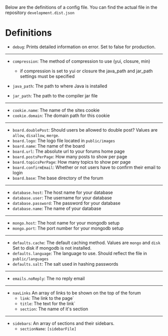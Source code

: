 Below are the definitions of a config file. You can find the actual file in the repository `development.dist.json`

# Definitions

* `debug`: Prints detailed information on error. Set to false for production.

***

* `compression`: The method of compression to use (yui, closure, min)
  * if compression is set to yui or closure the java_path and jar_path settings must be specified

* `java_path`: The path to where Java is installed
* `jar_path`: The path to the compiler jar file

***

* `cookie.name`: The name of the sites cookie
* `cookie.domain`: The domain path for this cookie

***

* `board.doublePost`: Should users be allowed to double post? Values are `allow`, `disallow`, `merge`.
* `board.logo`: The logo file located in `public/images`
* `board.name`: The name of the board
* `board.url`: The absolute url to your forums home page
* `board.postsPerPage`: How many posts to show per page
* `board.topicsPerPage`: How many topics to show per page
* `board.confirmEmail`: Whether or not users have to confirm their email to login
* `board.base`: The base directory of the forum

***

* `database.host`: The host name for your database
* `database.user`: The username for your database
* `database.password`: The password for your database
* `database.name`: The name of your database

***

* `mongo.host`: The host name for your mongodb setup
* `mongo.port`: The port number for your mongodb setup

***

* `defaults.cache`: The default caching method. Values are `mongo` and `disk` Set to disk if mongodb is not installed.
* `defaults.language`: The language to use. Should reflect the file in `public/languages`
* `defaults.salt`: The salt used in hashing passwords

***

* `emails.noReply`: The no reply email

***

* `navLinks` An array of links to be shown on the top of the forum
    * `link`: The link to the page`
    * `title`: The text for the link`
    * `section`: The name of it's section

***

* `sidebars`: An array of sections and their sidebars.
    * `sectionName`: `[sidebarFile]`